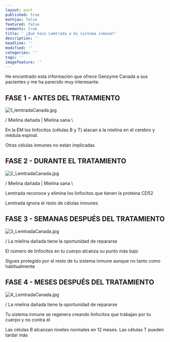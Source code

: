 ```yaml
---
layout: post
published: true
mathjax: false
featured: false
comments: true
title: ' ¿Qué hace Lemtrada a mi sistema inmune?'
description: ''
headline: ''
modified: ''
categories: ''
tags: ''
imagefeature: ''
---
```

He encontrado esta información que ofrece Genzyme Canadá a sus pacientes y me ha parecido muy interesante.


## FASE 1 - ANTES DEL TRATAMIENTO
![1_lemtradaCanada.jpg]({{site.baseurl}}/images/1_lemtradaCanada.jpg)

/ Mielina dañada | Mielina sana  \ 

En la EM los linfocitos (células B y T) atacan a la mielina en el cerebro y médula espinal.  

Otras células inmunes no están implicadas

## FASE 2 - DURANTE EL TRATAMIENTO
![2_LemtradaCanada.jpg]({{site.baseurl}}/images/2_LemtradaCanada.jpg)

/ Mielina dañada | Mielina sana \ 

Lemtrada reconoce y elimina los linfocitos que tienen la proteina CD52  

Lemtrada ignora el resto de células inmunes

## FASE 3 - SEMANAS DESPUÉS DEL TRATAMIENTO
![3_LemtradaCanada.jpg]({{site.baseurl}}/images/3_LemtradaCanada.jpg)

/ La mielina dañada tiene la oportunidad de repararse 

El número de linfocitos en tu cuerpo alcanza su punto más bajo  

Sigues protegido por el resto de tu sistema inmune aunque no tanto como habitualmente

## FASE 4 - MESES DESPUÉS DEL TRATAMIENTO
![4_LemtradaCanada.jpg]({{site.baseurl}}/images/4_LemtradaCanada.jpg)

/ La mielina dañada tiene la oportunidad de repararse 

Tu sistema inmune se regenera creando linfocitos que trabajan por tu cuerpo y no contra él  

Las células B alcanzan niveles normales en 12 meses. Las células T pueden tardar más
